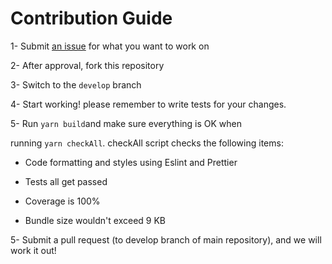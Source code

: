 
# Contribution Guide

1- Submit [an issue](https://github.com/Kiarash-Z/react-modern-calendar-datepicker/issues/new/choose)  for what you want to work on

2- After approval, fork this repository

3- Switch to the `develop` branch

4- Start working! please remember to write tests for your changes.

5- Run `yarn build`and make sure everything is OK when

running `yarn checkAll`. checkAll script checks the following items:

- Code formatting and styles using Eslint and Prettier

- Tests all get passed

- Coverage is 100%

- Bundle size wouldn&#39;t exceed 9 KB

5- Submit a pull request (to develop branch of main repository), and we will work it out!
